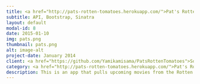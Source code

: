 ```yaml
---
title: <a href="http://pats-rotten-tomatoes.herokuapp.com/">Pat's Rotten Tomatoes</a>
subtitle: API, Bootstrap, Sinatra
layout: default
modal-id: 8
date: 2015-01-10
img: pats.png
thumbnail: pats.png
alt: image-alt
project-date: January 2014
client: <a href="https://github.com/Yamikamisama/PatsRottenTomatoes">Source</a>
category: <a href="http://pats-rotten-tomatoes.herokuapp.com/">Pat's Rotten Tomatoes^</a>
description: This is an app that pulls upcoming movies from the Rotten Tomatoes Website using the Rotten Tomatoes API and allows you to sort and favorite them in various ways. The app is great for anybody who wants a quick list movies comming out soon!
---
```

